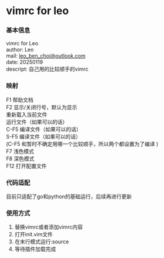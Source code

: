 # vimrc for leo

### 基本信息

vimrc for Leo  
author: Leo  
mail: leo_ben_choi@outlook.com  
date: 20250119  
descript: 自己用的比较顺手的vimrc  


### 映射

F1 帮助文档  
F2 显示/关闭行号，默认为显示  
<F4> 重新载入当前文件  
<F5> 运行文件（如果可以的话）  
C-F5 编译文件（如果可以的话）  
S-F5 编译文件（如果可以的话）  
(C-F5 和<S-F5>暂时不确定用哪一个比较顺手，所以两个都设置为了编译  )  
F7 浅色模式  
F8 深色模式  
F12 打开配置文件  


### 代码适配

目前只适配了go和python的基础运行，后续再进行更新


### 使用方式
1. 替换vimrc或者添加vimrc内容
2. 打开init.vim文件
3. 在末行模式运行:source
4. 等待插件加载完成
